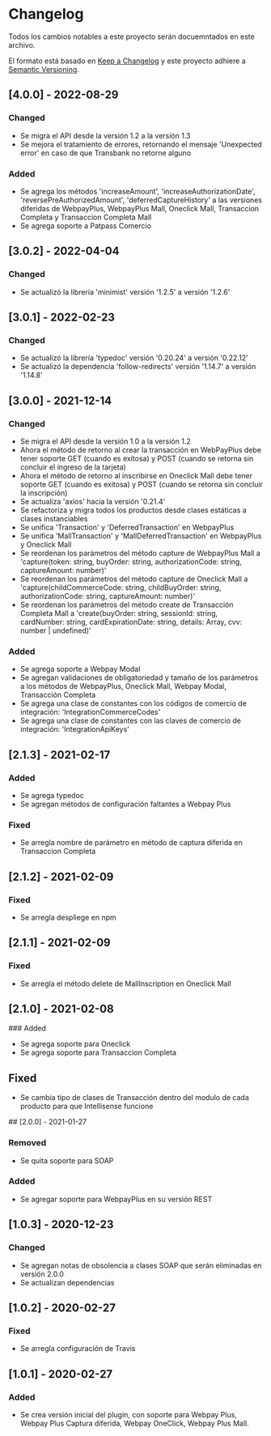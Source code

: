 # Changelog

Todos los cambios notables a este proyecto serán docuemntados en este archivo.

El formato está basado en [Keep a Changelog](http://keepachangelog.com/en/1.0.0/)
y este proyecto adhiere a [Semantic Versioning](http://semver.org/spec/v2.0.0.html).

## [4.0.0] - 2022-08-29

### Changed

- Se migra el API desde la versión 1.2 a la versión 1.3
- Se mejora el tratamiento de errores, retornando el mensaje 'Unexpected error' en caso de que Transbank no retorne alguno

### Added

- Se agrega los métodos 'increaseAmount', 'increaseAuthorizationDate', 'reversePreAuthorizedAmount', 'deferredCaptureHistory' a las versiones diferidas de WebpayPlus, WebpayPlus Mall, Oneclick Mall, Transaccion Completa y Transaccion Completa Mall
- Se agrega soporte a Patpass Comercio

## [3.0.2] - 2022-04-04

### Changed

- Se actualizó la librería 'minimist' versión '1.2.5' a versión '1.2.6'

## [3.0.1] - 2022-02-23

### Changed

- Se actualizó la librería 'typedoc' versión '0.20.24' a versión '0.22.12'
- Se actualizó la dependencia 'follow-redirects' versión '1.14.7' a versión '1.14.8'

## [3.0.0] - 2021-12-14

### Changed

- Se migra el API desde la versión 1.0 a la versión 1.2
- Ahora el método de retorno al crear la transacción en WebPayPlus debe tener soporte GET (cuando es exitosa) y POST (cuando se retorna sin concluir el ingreso de la tarjeta)
- Ahora el método de retorno al inscribirse en Oneclick Mall debe tener soporte GET (cuando es exitosa) y POST (cuando se retorna sin concluir la inscripción)
- Se actualiza 'axios' hacia la versión '0.21.4'
- Se refactoriza y migra todos los productos desde clases estáticas a clases instanciables
- Se unifica 'Transaction' y 'DeferredTransaction' en WebpayPlus
- Se unifica 'MallTransaction' y 'MallDeferredTransaction' en WebpayPlus y Oneclick Mall
- Se reordenan los parámetros del método capture de WebpayPlus Mall a 'capture(token: string, buyOrder: string, authorizationCode: string, captureAmount: number)'
- Se reordenan los parámetros del método capture de Oneclick Mall a 'capture(childCommerceCode: string, childBuyOrder: string, authorizationCode: string, captureAmount: number)'
- Se reordenan los parámetros del método create de Transacción Completa Mall a 'create(buyOrder: string, sessionId: string, cardNumber: string, cardExpirationDate: string, details: Array, cvv: number | undefined)'

### Added

- Se agrega soporte a Webpay Modal
- Se agregan validaciones de obligatoriedad y tamaño de los parámetros a los métodos de WebpayPlus, Oneclick Mall, Webpay Modal, Transacción Completa
- Se agrega una clase de constantes con los códigos de comercio de integración: 'IntegrationCommerceCodes'
- Se agrega una clase de constantes con las claves de comercio de integración: 'IntegrationApiKeys'

## [2.1.3] - 2021-02-17

### Added

- Se agrega typedoc
- Se agregan métodos de configuración faltantes a Webpay Plus

### Fixed

- Se arregla nombre de parámetro en método de captura diferida en Transaccion Completa

## [2.1.2] - 2021-02-09

### Fixed

- Se arregla despliege en npm

## [2.1.1] - 2021-02-09

### Fixed

- Se arregla el método delete de MallInscription en Oneclick Mall

## [2.1.0] - 2021-02-08

### Added

- Se agrega soporte para Oneclick
- Se agrega soporte para Transaccion Completa

## Fixed

- Se cambia tipo de clases de Transacción dentro del modulo de cada producto para que Intellisense funcione

## [2.0.0] - 2021-01-27

### Removed

- Se quita soporte para SOAP

### Added

- Se agregar soporte para WebpayPlus en su versión REST

## [1.0.3] - 2020-12-23

### Changed

- Se agregan notas de obsolencia a clases SOAP que serán eliminadas en versión 2.0.0
- Se actualizan dependencias

## [1.0.2] - 2020-02-27

### Fixed

- Se arregla configuración de Travis

## [1.0.1] - 2020-02-27

### Added

- Se crea versión inicial del plugin, con soporte para Webpay Plus, Webpay Plus Captura diferida, Webpay OneClick, Webpay Plus Mall.
